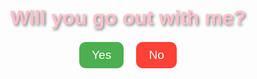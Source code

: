<!DOCTYPE html>
<html lang="en">
<head>
    <meta charset="UTF-8">
    <meta name="viewport" content="width=device-width, initial-scale=1.0">
    <title>Will You Go Out With Me?</title>
    <style>
        body {
            display: flex;
            justify-content: center;
            align-items: center;
            height: 100vh;
            flex-direction: column;
            font-family: Arial, sans-serif;
            background: url(![digital-art-valentine-s-day-scene-with-couple-love](https://github.com/user-attachments/assets/53152065-00ea-42ab-b489-571b1766816d)) no-repeat center center/cover;
            color: pink;
            text-shadow: 2px 2px 4px rgba(0, 0, 0, 0.5);
        }
        h1 {
            font-size: 2rem;
            margin-bottom: 20px;
        }
        .buttons {
            display: flex;
            gap: 20px;
        }
        button {
            padding: 10px 20px;
            font-size: 1.2rem;
            cursor: pointer;
            border: none;
            border-radius: 10px;
            transition: 0.3s;
        }
        .yes {
            background-color: #4CAF50;
            color: white;
        }
        .no {
            background-color: #FF4136;
            color: white;
            position: relative;
        }
        .no:hover {
            position: absolute;
            left: calc(50% - 100px + (Math.random() * 200px));
            top: calc(50% - 50px + (Math.random() * 100px));
        }
    </style>
</head>
<body>
    <h1>Will you go out with me?</h1>
    <div class="buttons">
        <button class="yes" onclick="alert('You will be under my care and i am really happy')">Yes</button>
        <button class="no">No</button>
    </div>
</body>
</html>
